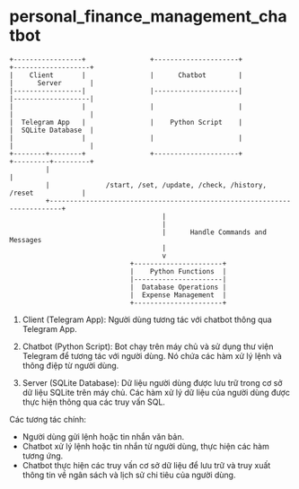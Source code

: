 # personal_finance_management_chatbot
```
+-----------------+                +---------------------+               +-------------------+
|    Client       |                |      Chatbot        |               |      Server       |
|-----------------|                |---------------------|               |-------------------|
|                 |                |                     |               |                   |
|  Telegram App   |                |    Python Script    |               |  SQLite Database  |
|                 |                |                     |               |                   |
+--------+--------+                +---------------------+               +---------+---------+
         |                                                                         |
         |              /start, /set, /update, /check, /history, /reset            |
         +-------------------------------------------------------------------------+
                                      |
                                      |
                                      |      Handle Commands and Messages
                                      |
                                      v
                              +----------------------+
                              |    Python Functions  |
                              |----------------------|
                              |  Database Operations |
                              |  Expense Management  |
                              +----------------------+
```
1. Client (Telegram App): Người dùng tương tác với chatbot thông qua Telegram App.

2. Chatbot (Python Script): Bot chạy trên máy chủ và sử dụng thư viện Telegram để tương tác với người dùng. Nó chứa các hàm xử lý lệnh và thông điệp từ người dùng.

3. Server (SQLite Database): Dữ liệu người dùng được lưu trữ trong cơ sở dữ liệu SQLite trên máy chủ. Các hàm xử lý dữ liệu của người dùng được thực hiện thông qua các truy vấn SQL.

Các tương tác chính:
- Người dùng gửi lệnh hoặc tin nhắn văn bản.
- Chatbot xử lý lệnh hoặc tin nhắn từ người dùng, thực hiện các hàm tương ứng.
- Chatbot thực hiện các truy vấn cơ sở dữ liệu để lưu trữ và truy xuất thông tin về ngân sách và lịch sử chi tiêu của người dùng.
